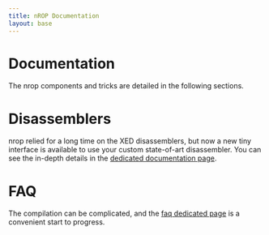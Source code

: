 ```yaml
---
title: nROP Documentation
layout: base
---
```


[1]: doc/faq.html
[2]: doc/disassemblers.html

# Documentation

The nrop components and tricks are detailed in the following sections.

# Disassemblers

nrop relied for a long time on the XED disassemblers, but now a new tiny interface is available to use your custom state-of-art disassembler. You can see the in-depth details in the [dedicated documentation page][2].

# FAQ

The compilation can be complicated, and the [faq dedicated page][1] is a convenient start to progress.


